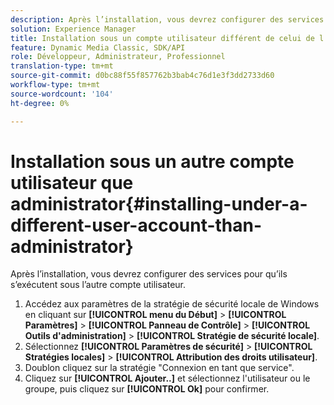 ```yaml
---
description: Après l’installation, vous devrez configurer des services pour qu’ils s’exécutent sous l’autre compte utilisateur.
solution: Experience Manager
title: Installation sous un compte utilisateur différent de celui de l’administrateur
feature: Dynamic Media Classic, SDK/API
role: Développeur, Administrateur, Professionnel
translation-type: tm+mt
source-git-commit: d0bc88f55f857762b3bab4c76d1e3f3dd2733d60
workflow-type: tm+mt
source-wordcount: '104'
ht-degree: 0%

---
```



# Installation sous un autre compte utilisateur que administrator{#installing-under-a-different-user-account-than-administrator}

Après l’installation, vous devrez configurer des services pour qu’ils s’exécutent sous l’autre compte utilisateur.

1. Accédez aux paramètres de la stratégie de sécurité locale de Windows en cliquant sur **[!UICONTROL menu du Début]** > **[!UICONTROL Paramètres]** > **[!UICONTROL Panneau de Contrôle]** > **[!UICONTROL Outils d&#39;administration]** > **[!UICONTROL Stratégie de sécurité locale]**.
1. Sélectionnez **[!UICONTROL Paramètres de sécurité]** > **[!UICONTROL Stratégies locales]** > **[!UICONTROL Attribution des droits utilisateur]**.
1. Doublon cliquez sur la stratégie &quot;Connexion en tant que service&quot;.
1. Cliquez sur **[!UICONTROL Ajouter..]** et sélectionnez l&#39;utilisateur ou le groupe, puis cliquez sur **[!UICONTROL Ok]** pour confirmer.

